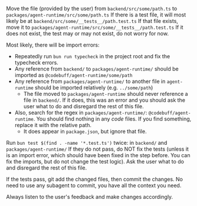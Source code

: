 Move the file (provided by the user) from `backend/src/some/path.ts` to `packages/agent-runtime/src/some/path.ts`
If there is a test file, it will most likely be at `backend/src/some/__tests__/path.test.ts` If that file exists, move it to `packages/agent-runtime/src/some/__tests__/path.test.ts` If it does not exist, the test may or may not exist, do not worry for now.

Most likely, there will be import errors:

- Repeatedly run `bun run typecheck` in the project root and fix the typecheck errors.
- Any reference from `backend/` to `packages/agent-runtime/` should be imported as `@codebuff/agent-runtime/some/path`
- Any reference from `packages/agent-runtime/` to another file in `agent-runtime` should be imported relatively (e.g. `../some/path`)
  - The file moved to `packages/agent-runtime` should never reference a file in `backend/`. If it does, this was an error and you should ask the user what to do and disregard the rest of this file.
- Also, search for the regex in `packages/agent-runtime/`: `@codebuff/agent-runtime`. You should find nothing in any _code_ files. If you find something, replace it with the relative path.
  - It does appear in `package.json`, but ignore that file.

Run `bun test $(find . -name '*.test.ts')` twice: in `backend/` and `packages/agent-runtime/`
If they do not pass, do NOT fix the tests (unless it is an import error, which should have been fixed in the step before. You can fix the imports, but do not change the test logic). Ask the user what to do and disregard the rest of this file.

If the tests pass, git add the changed files, then commit the changes. No need to use any subagent to commit, you have all the context you need.

Always listen to the user's feedback and make changes accordingly.
